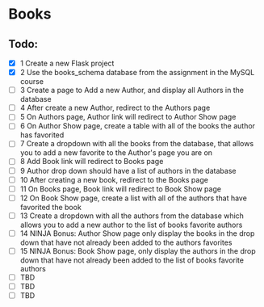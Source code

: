 # Books

## Todo:
- [x] 1 Create a new Flask project
- [x] 2 Use the books_schema database from the assignment in the MySQL course
- [ ] 3 Create a page to Add a new Author, and display all Authors in the database
- [ ] 4 After create a new Author, redirect to the Authors page
- [ ] 5 On Authors page, Author link will redirect to Author Show page
- [ ] 6 On Author Show page, create a table with all of the books the author has favorited
- [ ] 7 Create a dropdown with all the books from the database, that allows you to add a new favorite to the Author's page you are on
- [ ] 8 Add Book link will redirect to Books page
- [ ] 9 Author drop down should have a list of authors in the database
- [ ] 10 After creating a new book, redirect to the Books page
- [ ] 11 On Books page, Book link will redirect to Book Show page
- [ ] 12 On Book Show page, create a list with all of the authors that have favorited the book
- [ ] 13 Create a dropdown with all the authors from the database which allows you to add a new author to the list of books favorite authors
- [ ] 14 NINJA Bonus: Author Show page only display the books in the drop down that have not already been added to the authors favorites
- [ ] 15 NINJA Bonus: Book Show page, only display the authors in the drop down that have not already been added to the list of books favorite authors
- [ ] TBD
- [ ] TBD
- [ ] TBD